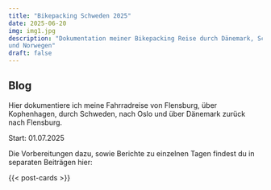 ```yaml
---
title: "Bikepacking Schweden 2025"
date: 2025-06-20
img: img1.jpg
description: "Dokumentation meiner Bikepacking Reise durch Dänemark, Schweden
und Norwegen"
draft: false
---
```


## Blog

Hier dokumentiere ich meine Fahrradreise von Flensburg, über Kophenhagen, durch
Schweden, nach Oslo und über Dänemark zurück nach Flensburg.

Start: 01.07.2025

Die Vorbereitungen dazu, sowie Berichte zu einzelnen Tagen findest du in separaten
Beiträgen hier:

{{< post-cards >}}
